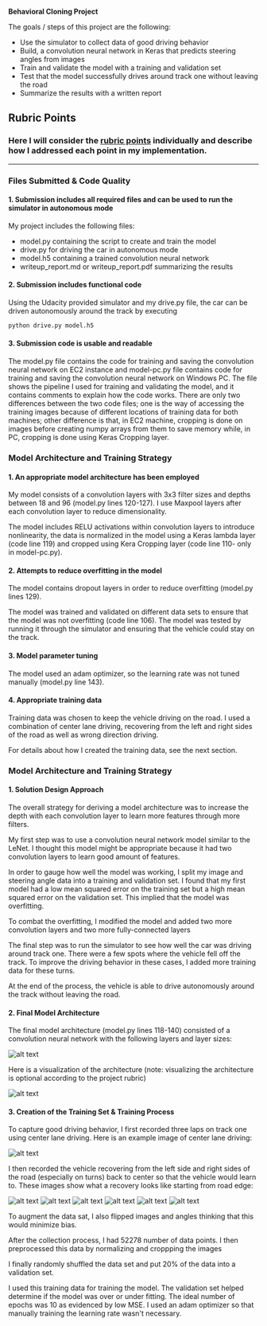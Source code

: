 **Behavioral Cloning Project**

The goals / steps of this project are the following:
* Use the simulator to collect data of good driving behavior
* Build, a convolution neural network in Keras that predicts steering angles from images
* Train and validate the model with a training and validation set
* Test that the model successfully drives around track one without leaving the road
* Summarize the results with a written report


[//]: # (Image References)

[image1]: ./examples/model.png "Model Shape"
[image2]: ./examples/placeholder.png "Grayscaling"
[image3]: ./examples/normal.jpg "Normal Image"
[image4]: ./examples/recovery1.jpg "Recovery Image"
[image5]: ./examples/recovery2.jpg "Recovery Image"
[image6]: ./examples/recovery3.jpg "Recovery Image"
[image7]: ./examples/recovery4.jpg "Recovery Image"
[image8]: ./examples/recovery5.jpg "Recovery Image"
[image9]: ./examples/recovery6.jpg "Recovery Image"


## Rubric Points
### Here I will consider the [rubric points](https://review.udacity.com/#!/rubrics/432/view) individually and describe how I addressed each point in my implementation.  

---
### Files Submitted & Code Quality

#### 1. Submission includes all required files and can be used to run the simulator in autonomous mode

My project includes the following files:
* model.py containing the script to create and train the model
* drive.py for driving the car in autonomous mode
* model.h5 containing a trained convolution neural network 
* writeup_report.md or writeup_report.pdf summarizing the results

#### 2. Submission includes functional code
Using the Udacity provided simulator and my drive.py file, the car can be driven autonomously around the track by executing 
```sh
python drive.py model.h5
```

#### 3. Submission code is usable and readable

The model.py file contains the code for training and saving the convolution neural network on EC2 instance and model-pc.py file contains code for training and saving the convolution neural network on Windows PC. The file shows the pipeline I used for training and validating the model, and it contains comments to explain how the code works. There are only two differences between the two code files; one is the way of accessing the training images because of different locations of training data for both machines; other difference is that, in EC2 machine, cropping is done on images before creating numpy arrays from them to save memory while, in PC, cropping is done using Keras Cropping layer.

### Model Architecture and Training Strategy

#### 1. An appropriate model architecture has been employed

My model consists of a convolution layers with 3x3 filter sizes and depths between 18 and 96 (model.py lines 120-127). I use Maxpool layers after each convolution layer to reduce dimensionality.

The model includes RELU activations within convolution layers to introduce nonlinearity, the data is normalized in the model using a Keras lambda layer (code line 119) and cropped using Kera Cropping layer (code line 110- only in model-pc.py). 

#### 2. Attempts to reduce overfitting in the model

The model contains dropout layers in order to reduce overfitting (model.py lines 129). 

The model was trained and validated on different data sets to ensure that the model was not overfitting (code line 106). The model was tested by running it through the simulator and ensuring that the vehicle could stay on the track.

#### 3. Model parameter tuning

The model used an adam optimizer, so the learning rate was not tuned manually (model.py line 143).

#### 4. Appropriate training data

Training data was chosen to keep the vehicle driving on the road. I used a combination of center lane driving, recovering from the left and right sides of the road as well as wrong direction driving.

For details about how I created the training data, see the next section. 

### Model Architecture and Training Strategy

#### 1. Solution Design Approach

The overall strategy for deriving a model architecture was to increase the depth with each convolution layer to learn more features through more filters.

My first step was to use a convolution neural network model similar to the LeNet. I thought this model might be appropriate because it had two convolution layers to learn good amount of features.

In order to gauge how well the model was working, I split my image and steering angle data into a training and validation set. I found that my first model had a low mean squared error on the training set but a high mean squared error on the validation set. This implied that the model was overfitting. 

To combat the overfitting, I modified the model and added two more convolution layers and two more fully-connected layers

The final step was to run the simulator to see how well the car was driving around track one. There were a few spots where the vehicle fell off the track. To improve the driving behavior in these cases, I added more training data for these turns.

At the end of the process, the vehicle is able to drive autonomously around the track without leaving the road.

#### 2. Final Model Architecture

The final model architecture (model.py lines 118-140) consisted of a convolution neural network with the following layers and layer sizes:

![alt text][image1]

Here is a visualization of the architecture (note: visualizing the architecture is optional according to the project rubric)

![alt text][image2]

#### 3. Creation of the Training Set & Training Process

To capture good driving behavior, I first recorded three laps on track one using center lane driving. Here is an example image of center lane driving:

![alt text][image3]

I then recorded the vehicle recovering from the left side and right sides of the road (especially on turns) back to center so that the vehicle would learn to. These images show what a recovery looks like starting from road edge:

![alt text][image4]
![alt text][image5]
![alt text][image6]
![alt text][image7]
![alt text][image8]
![alt text][image9]


To augment the data sat, I also flipped images and angles thinking that this would minimize bias.

After the collection process, I had 52278 number of data points. I then preprocessed this data by normalizing and croppping the images

I finally randomly shuffled the data set and put 20% of the data into a validation set. 

I used this training data for training the model. The validation set helped determine if the model was over or under fitting. The ideal number of epochs was 10 as evidenced by low MSE. I used an adam optimizer so that manually training the learning rate wasn't necessary.
